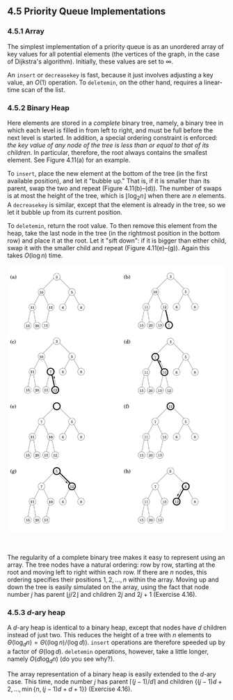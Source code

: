 ## 4.5 Priority Queue Implementations

### 4.5.1 Array

The simplest implementation of a priority queue is as an unordered array of key values for all potential elements (the vertices of the graph, in the case of Dijkstra's algorithm). Initially, these values are set to $\infty$.

An $\texttt{insert}$ or $\texttt{decreasekey}$ is fast, because it just involves adjusting a key value, an $O(1)$ operation. To $\texttt{deletemin}$, on the other hand, requires a linear-time scan of the list.

### 4.5.2 Binary Heap

Here elements are stored in a *complete* binary tree, namely, a binary tree in which each level is filled in from left to right, and must be full before the next level is started. In addition, a special ordering constraint is enforced: *the key value of any node of the tree is less than or equal to that of its children*. In particular, therefore, the root always contains the smallest element. See Figure 4.11(a) for an example.

To $\texttt{insert}$, place the new element at the bottom of the tree (in the first available position), and let it "bubble up." That is, if it is smaller than its parent, swap the two and repeat (Figure 4.11(b)–(d)). The number of swaps is at most the height of the tree, which is $\lfloor \log_{2}{n} \rfloor$ when there are $n$ elements. A $\texttt{decreasekey}$ is similar, except that the element is already in the tree, so we let it bubble up from its current position.

To $\texttt{deletemin}$, return the root value. To then remove this element from the heap, take the last node in the tree (in the rightmost position in the bottom row) and place it at the root. Let it "sift down": if it is bigger than either child, swap it with the smaller child and repeat (Figure 4.11(e)–(g)). Again this takes $O(\log{n})$ time.

![**Figure 4.11** (a) A binary heap with $10$ elements. Only the key values are shown. (b)–(d) The intermediate "bubble-up" steps in inserting an element with key 7. (e)–(g) The "sift-down" steps in a delete-min operation.](fig-4.11-binary-heap-operations.png)

&nbsp;

The regularity of a complete binary tree makes it easy to represent using an array. The tree nodes have a natural ordering: row by row, starting at the root and moving left to right within each row. If there are $n$ nodes, this ordering specifies their positions $1, 2, \ldots, n$ within the array. Moving up and down the tree is easily simulated on the array, using the fact that node number $j$ has parent $\lfloor j / 2 \rfloor$ and children $2j$ and $2j + 1$ (Exercise 4.16).

### 4.5.3 $d$-ary heap

A $d$-ary heap is identical to a binary heap, except that nodes have $d$ children instead of just two. This reduces the height of a tree with $n$ elements to $\Theta(\log_{d}{n}) = \Theta((\log{n})/(\log{d}))$. $\texttt{insert}$ operations are therefore speeded up by a factor of $\Theta(\log{d})$. $\texttt{deletemin}$ operations, however, take a little longer, namely $O(d \log_{d}{n})$ (do you see why?).

The array representation of a binary heap is easily extended to the $d$-ary case. This time, node number $j$ has parent $\lceil (j - 1) / d \rceil$ and children $\{(j - 1)d + 2, \ldots , \min\{n, (j - 1)d + d + 1\}\}$ (Exercise 4.16).
